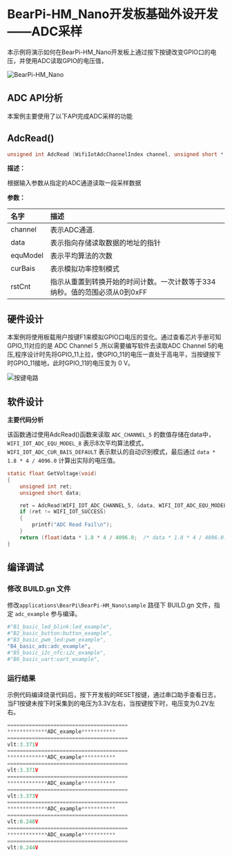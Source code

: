 # BearPi-HM_Nano开发板基础外设开发——ADC采样
本示例将演示如何在BearPi-HM_Nano开发板上通过按下按键改变GPIO口的电压，并使用ADC读取GPIO的电压值，

![BearPi-HM_Nano](/applications/BearPi/BearPi-HM_Nano/docs/figures/00_public/BearPi-HM_Nano.png)
## ADC API分析
本案例主要使用了以下API完成ADC采样的功能
## AdcRead()
```c
unsigned int AdcRead (WifiIotAdcChannelIndex channel, unsigned short * data, WifiIotAdcEquModelSel equModel, WifiIotAdcCurBais curBais, unsigned short rstCnt )
```
 **描述：**

根据输入参数从指定的ADC通道读取一段采样数据


**参数：**

|名字|描述|
|:--|:------| 
| channel | 表示ADC通道.  |
| data |表示指向存储读取数据的地址的指针 |
| equModel | 表示平均算法的次数 |
| curBais | 表示模拟功率控制模式 |
| rstCnt | 指示从重置到转换开始的时间计数。一次计数等于334纳秒。值的范围必须从0到0xFF|



## 硬件设计
本案例将使用板载用户按键F1来模拟GPIO口电压的变化。通过查看芯片手册可知GPIO_11对应的是 ADC Channel 5 ,所以需要编写软件去读取ADC Channel 5的电压,程序设计时先将GPIO_11上拉，使GPIO_11的电压一直处于高电平，当按键按下时GPIO_11接地，此时GPIO_11的电压变为 0 V。

![](/applications/BearPi/BearPi-HM_Nano/docs/figures/B4_basic_adc/按键电路.png "按键电路")

## 软件设计

**主要代码分析**
 
该函数通过使用AdcRead()函数来读取 `ADC_CHANNEL_5` 的数值存储在data中， `WIFI_IOT_ADC_EQU_MODEL_8` 表示8次平均算法模式，`WIFI_IOT_ADC_CUR_BAIS_DEFAULT` 表示默认的自动识别模式，最后通过 `data * 1.8 * 4 / 4096.0` 计算出实际的电压值。
```c
static float GetVoltage(void)
{
    unsigned int ret;
    unsigned short data;

    ret = AdcRead(WIFI_IOT_ADC_CHANNEL_5, &data, WIFI_IOT_ADC_EQU_MODEL_8, WIFI_IOT_ADC_CUR_BAIS_DEFAULT, 0xff);
    if (ret != WIFI_IOT_SUCCESS) 
    {
        printf("ADC Read Fail\n");            
    }
    return (float)data * 1.8 * 4 / 4096.0;  /* data * 1.8 * 4 / 4096.0: Convert code into voltage */
}
```



## 编译调试

### 修改 BUILD.gn 文件


修改`applications\BearPi\BearPi-HM_Nano\sample` 路径下 BUILD.gn 文件，指定 `adc_example` 参与编译。

```r
#"B1_basic_led_blink:led_example",
#"B2_basic_button:button_example",
#"B3_basic_pwm_led:pwm_example",
"B4_basic_adc:adc_example",
#"B5_basic_i2c_nfc:i2c_example",
#"B6_basic_uart:uart_example",
```   

    


### 运行结果<a name="section18115713118"></a>

示例代码编译烧录代码后，按下开发板的RESET按键，通过串口助手查看日志，当F1按键未按下时采集到的电压为3.3V左右，当按键按下时，电压变为0.2V左右。
```c
=======================================
*************ADC_example***********
=======================================
vlt:3.371V
=======================================
*************ADC_example***********
=======================================
vlt:3.371V
=======================================
*************ADC_example***********
=======================================
vlt:3.373V
=======================================
*************ADC_example***********
=======================================
vlt:0.248V
=======================================
*************ADC_example***********
=======================================
vlt:0.244V
```

